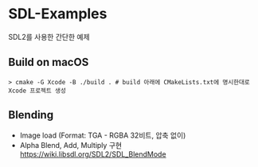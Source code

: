 # SDL-Examples
SDL2를 사용한 간단한 예제

## Build on macOS
```shell
> cmake -G Xcode -B ./build . # build 아래에 CMakeLists.txt에 명시한대로 Xcode 프로젝트 생성
```

## Blending
- Image load (Format: TGA - RGBA 32비트, 압축 없이)
- Alpha Blend, Add, Multiply 구현 https://wiki.libsdl.org/SDL2/SDL_BlendMode 
